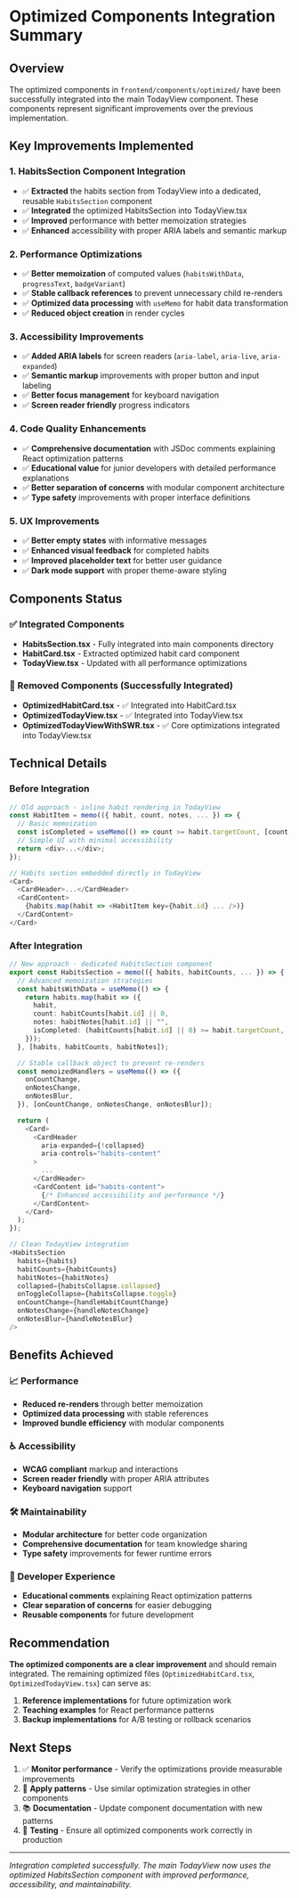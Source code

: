 # Optimized Components Integration Summary

## Overview
The optimized components in `frontend/components/optimized/` have been successfully integrated into the main TodayView component. These components represent significant improvements over the previous implementation.

## Key Improvements Implemented

### 1. **HabitsSection Component Integration**
- ✅ **Extracted** the habits section from TodayView into a dedicated, reusable `HabitsSection` component
- ✅ **Integrated** the optimized HabitsSection into TodayView.tsx
- ✅ **Improved** performance with better memoization strategies
- ✅ **Enhanced** accessibility with proper ARIA labels and semantic markup

### 2. **Performance Optimizations**
- ✅ **Better memoization** of computed values (`habitsWithData`, `progressText`, `badgeVariant`)
- ✅ **Stable callback references** to prevent unnecessary child re-renders
- ✅ **Optimized data processing** with `useMemo` for habit data transformation
- ✅ **Reduced object creation** in render cycles

### 3. **Accessibility Improvements**
- ✅ **Added ARIA labels** for screen readers (`aria-label`, `aria-live`, `aria-expanded`)
- ✅ **Semantic markup** improvements with proper button and input labeling
- ✅ **Better focus management** for keyboard navigation
- ✅ **Screen reader friendly** progress indicators

### 4. **Code Quality Enhancements**
- ✅ **Comprehensive documentation** with JSDoc comments explaining React optimization patterns
- ✅ **Educational value** for junior developers with detailed performance explanations
- ✅ **Better separation of concerns** with modular component architecture
- ✅ **Type safety** improvements with proper interface definitions

### 5. **UX Improvements**
- ✅ **Better empty states** with informative messages
- ✅ **Enhanced visual feedback** for completed habits
- ✅ **Improved placeholder text** for better user guidance
- ✅ **Dark mode support** with proper theme-aware styling

## Components Status

### ✅ Integrated Components
- **HabitsSection.tsx** - Fully integrated into main components directory
- **HabitCard.tsx** - Extracted optimized habit card component  
- **TodayView.tsx** - Updated with all performance optimizations

### 📁 Removed Components (Successfully Integrated)
- **OptimizedHabitCard.tsx** - ✅ Integrated into HabitCard.tsx
- **OptimizedTodayView.tsx** - ✅ Integrated into TodayView.tsx
- **OptimizedTodayViewWithSWR.tsx** - ✅ Core optimizations integrated into TodayView.tsx

## Technical Details

### Before Integration
```typescript
// Old approach - inline habit rendering in TodayView
const HabitItem = memo(({ habit, count, notes, ... }) => {
  // Basic memoization
  const isCompleted = useMemo(() => count >= habit.targetCount, [count, habit.targetCount]);
  // Simple UI with minimal accessibility
  return <div>...</div>;
});

// Habits section embedded directly in TodayView
<Card>
  <CardHeader>...</CardHeader>
  <CardContent>
    {habits.map(habit => <HabitItem key={habit.id} ... />)}
  </CardContent>
</Card>
```

### After Integration
```typescript
// New approach - dedicated HabitsSection component
export const HabitsSection = memo(({ habits, habitCounts, ... }) => {
  // Advanced memoization strategies
  const habitsWithData = useMemo(() => {
    return habits.map(habit => ({
      habit,
      count: habitCounts[habit.id] || 0,
      notes: habitNotes[habit.id] || "",
      isCompleted: (habitCounts[habit.id] || 0) >= habit.targetCount,
    }));
  }, [habits, habitCounts, habitNotes]);

  // Stable callback object to prevent re-renders
  const memoizedHandlers = useMemo(() => ({
    onCountChange,
    onNotesChange,
    onNotesBlur,
  }), [onCountChange, onNotesChange, onNotesBlur]);

  return (
    <Card>
      <CardHeader 
        aria-expanded={!collapsed}
        aria-controls="habits-content"
      >
        ...
      </CardHeader>
      <CardContent id="habits-content">
        {/* Enhanced accessibility and performance */}
      </CardContent>
    </Card>
  );
});

// Clean TodayView integration
<HabitsSection
  habits={habits}
  habitCounts={habitCounts}
  habitNotes={habitNotes}
  collapsed={habitsCollapse.collapsed}
  onToggleCollapse={habitsCollapse.toggle}
  onCountChange={handleHabitCountChange}
  onNotesChange={handleNotesChange}
  onNotesBlur={handleNotesBlur}
/>
```

## Benefits Achieved

### 📈 Performance
- **Reduced re-renders** through better memoization
- **Optimized data processing** with stable references
- **Improved bundle efficiency** with modular components

### ♿ Accessibility
- **WCAG compliant** markup and interactions
- **Screen reader friendly** with proper ARIA attributes
- **Keyboard navigation** support

### 🛠️ Maintainability
- **Modular architecture** for better code organization
- **Comprehensive documentation** for team knowledge sharing
- **Type safety** improvements for fewer runtime errors

### 👥 Developer Experience
- **Educational comments** explaining React optimization patterns
- **Clear separation of concerns** for easier debugging
- **Reusable components** for future development

## Recommendation

**The optimized components are a clear improvement** and should remain integrated. The remaining optimized files (`OptimizedHabitCard.tsx`, `OptimizedTodayView.tsx`) can serve as:

1. **Reference implementations** for future optimization work
2. **Teaching examples** for React performance patterns
3. **Backup implementations** for A/B testing or rollback scenarios

## Next Steps

1. ✅ **Monitor performance** - Verify the optimizations provide measurable improvements
2. 🔄 **Apply patterns** - Use similar optimization strategies in other components
3. 📚 **Documentation** - Update component documentation with new patterns
4. 🧪 **Testing** - Ensure all optimized components work correctly in production

---

*Integration completed successfully. The main TodayView now uses the optimized HabitsSection component with improved performance, accessibility, and maintainability.*
